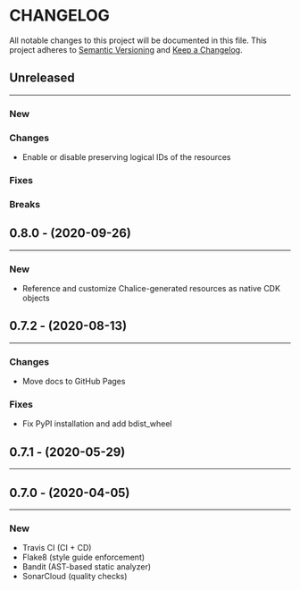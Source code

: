 # CHANGELOG

All notable changes to this project will be documented in this file.
This project adheres to [Semantic Versioning](http://semver.org/) and [Keep a Changelog](http://keepachangelog.com/).



## Unreleased
---

### New

### Changes
* Enable or disable preserving logical IDs of the resources

### Fixes

### Breaks


## 0.8.0 - (2020-09-26)
---

### New
* Reference and customize Chalice-generated resources as native CDK objects


## 0.7.2 - (2020-08-13)
---

### Changes
* Move docs to GitHub Pages

### Fixes
* Fix PyPI installation and add bdist_wheel


## 0.7.1 - (2020-05-29)
---

## 0.7.0 - (2020-04-05)
---

### New
* Travis CI (CI + CD)
* Flake8 (style guide enforcement)
* Bandit (AST-based static analyzer)
* SonarCloud (quality checks)


